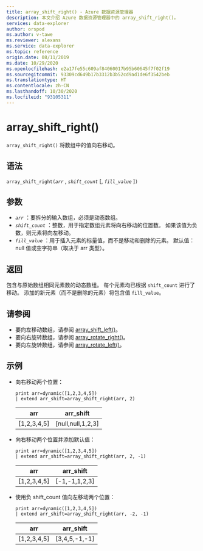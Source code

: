 ```yaml
---
title: array_shift_right() - Azure 数据资源管理器
description: 本文介绍 Azure 数据资源管理器中的 array_shift_right()。
services: data-explorer
author: orspod
ms.author: v-tawe
ms.reviewer: alexans
ms.service: data-explorer
ms.topic: reference
origin.date: 08/11/2019
ms.date: 10/29/2020
ms.openlocfilehash: e2a17fe55c609af84060017b95b60645f7f02f19
ms.sourcegitcommit: 93309cd649b17b3312b3b52cd9ad1de6f3542beb
ms.translationtype: HT
ms.contentlocale: zh-CN
ms.lasthandoff: 10/30/2020
ms.locfileid: "93105311"
---
```

# <a name="array_shift_right"></a>array_shift_right()

`array_shift_right()` 将数组中的值向右移动。

## <a name="syntax"></a>语法

`array_shift_right(`*`arr`* , *`shift_count`* [, *`fill_value`* ]`)`

## <a name="arguments"></a>参数

* *`arr`* ：要拆分的输入数组，必须是动态数组。
* *`shift_count`* ：整数，用于指定数组元素将向右移动的位置数。 如果该值为负数，则元素将向左移动。
* *`fill_value`* ：用于插入元素的标量值，而不是移动和删除的元素。 默认值：null 值或空字符串（取决于 arr 类型）。

## <a name="returns"></a>返回

包含与原始数组相同元素数的动态数组。 每个元素均已根据 `shift_count` 进行了移动。 添加的新元素（而不是删除的元素）将包含值 `fill_value`。

## <a name="see-also"></a>请参阅

* 要向左移动数组，请参阅 [array_shift_left()](array_shift_leftfunction.md)。
* 要向右旋转数组，请参阅 [array_rotate_right()](array_rotate_rightfunction.md)。
* 要向左旋转数组，请参阅 [array_rotate_left()](array_rotate_leftfunction.md)。

## <a name="examples"></a>示例

* 向右移动两个位置：

    <!-- csl: https://help.kusto.chinacloudapi.cn:443/Samples -->
    ```kusto
    print arr=dynamic([1,2,3,4,5]) 
    | extend arr_shift=array_shift_right(arr, 2)
    ```
    
    |arr|arr_shift|
    |---|---|
    |[1,2,3,4,5]|[null,null,1,2,3]|

* 向右移动两个位置并添加默认值：

    <!-- csl: https://help.kusto.chinacloudapi.cn:443/Samples -->
    ```kusto
    print arr=dynamic([1,2,3,4,5]) 
    | extend arr_shift=array_shift_right(arr, 2, -1)
    ```
    
    |arr|arr_shift|
    |---|---|
    |[1,2,3,4,5]|[-1,-1,1,2,3]|

* 使用负 shift_count 值向左移动两个位置：

    <!-- csl: https://help.kusto.chinacloudapi.cn:443/Samples -->
    ```kusto
    print arr=dynamic([1,2,3,4,5]) 
    | extend arr_shift=array_shift_right(arr, -2, -1)
    ```
    
    |arr|arr_shift|
    |---|---|
    |[1,2,3,4,5]|[3,4,5,-1,-1]|
    